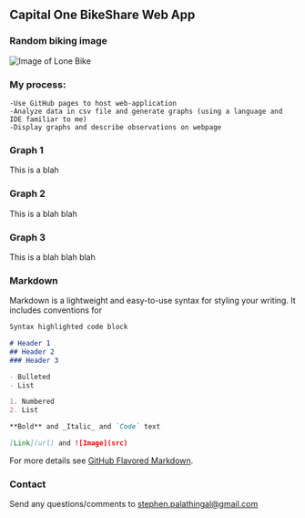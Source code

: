 ## Capital One BikeShare Web App

### Random biking image
![Image of Lone Bike](https://images6.alphacoders.com/549/549198.jpg)

### My process:
	-Use GitHub pages to host web-application
	-Analyze data in csv file and generate graphs (using a language and IDE familiar to me)
	-Display graphs and describe observations on webpage

### Graph 1

This is a blah

### Graph 2

This is a blah blah

### Graph 3

This is a blah blah blah

### Markdown

Markdown is a lightweight and easy-to-use syntax for styling your writing. It includes conventions for

```markdown
Syntax highlighted code block

# Header 1
## Header 2
### Header 3

- Bulleted
- List

1. Numbered
2. List

**Bold** and _Italic_ and `Code` text

[Link](url) and ![Image](src)
```

For more details see [GitHub Flavored Markdown](https://guides.github.com/features/mastering-markdown/).

### Contact

Send any questions/comments to stephen.palathingal@gmail.com
